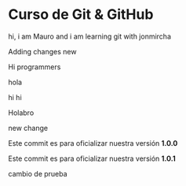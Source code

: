 # Curso de Git & GitHub 

hi, i am Mauro and i am learning git with jonmircha

Adding changes new 

Hi programmers

hola

hi
hi

Holabro

new change

Este commit es para oficializar nuestra versión **1.0.0**

Este commit es para oficializar nuestra versión **1.0.1**

cambio de prueba